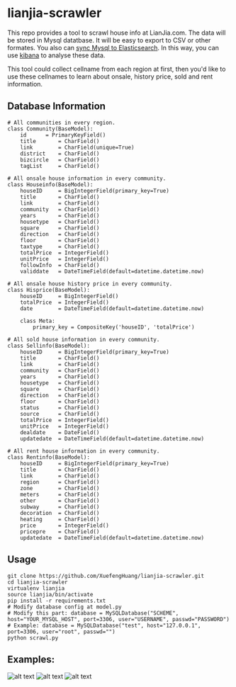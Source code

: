 # lianjia-scrawler
This repo provides a tool to scrawl house info at LianJia.com. The data will be stored in Mysql datatbase. It will be easy to export to CSV or other formates. You also can [sync Mysql to Elasticsearch](https://github.com/siddontang/go-mysql-elasticsearch). In this way, you can use [kibana](https://github.com/elastic/kibana) to analyse these data.

This tool could collect cellname from each region at first, then you'd like to use these cellnames to learn about onsale, history price, sold and rent information.

## Database Information
```
# All communities in every region. 
class Community(BaseModel):
	id 		= PrimaryKeyField()
	title 		= CharField()
	link 		= CharField(unique=True)
	district 	= CharField()
	bizcircle 	= CharField()
	tagList 	= CharField()

# All onsale house information in every community.
class Houseinfo(BaseModel):
	houseID 	= BigIntegerField(primary_key=True)
	title 		= CharField()
	link 		= CharField()
	community 	= CharField()
	years 		= CharField()
	housetype 	= CharField()
	square 		= CharField()
	direction 	= CharField()
	floor 		= CharField()
	taxtype 	= CharField()
	totalPrice 	= IntegerField()
	unitPrice 	= IntegerField()
	followInfo 	= CharField()
	validdate 	= DateTimeField(default=datetime.datetime.now)

# All onsale house history price in every community.
class Hisprice(BaseModel):
	houseID 	= BigIntegerField()
	totalPrice 	= IntegerField()
	date 		= DateTimeField(default=datetime.datetime.now)

	class Meta:
		primary_key = CompositeKey('houseID', 'totalPrice')

# All sold house information in every community.
class Sellinfo(BaseModel):
	houseID 	= BigIntegerField(primary_key=True)
	title 		= CharField()
	link 		= CharField()
	community 	= CharField()
	years 		= CharField()
	housetype 	= CharField()
	square 		= CharField()
	direction 	= CharField()
	floor 		= CharField()
	status 		= CharField()
	source 		= CharField()
	totalPrice 	= IntegerField()
	unitPrice 	= IntegerField()
	dealdate 	= DateField()
	updatedate 	= DateTimeField(default=datetime.datetime.now)

# All rent house information in every community.
class Rentinfo(BaseModel):
	houseID 	= BigIntegerField(primary_key=True)
	title 		= CharField()
	link 		= CharField()
	region 		= CharField()
	zone 		= CharField()
	meters 		= CharField()
	other 		= CharField()
	subway 		= CharField()
	decoration 	= CharField()
	heating 	= CharField()
	price 		= IntegerField()
	pricepre 	= CharField()
	updatedate 	= DateTimeField(default=datetime.datetime.now)
```

## Usage
```
git clone https://github.com/XuefengHuang/lianjia-scrawler.git
cd lianjia-scrawler
virtualenv lianjia
source lianjia/bin/activate
pip install -r requirements.txt
# Modify database config at model.py
# Modify this part: database = MySQLDatabase("SCHEME", host="YOUR_MYSQL_HOST", port=3306, user="USERNAME", passwd="PASSWORD")
# Example: database = MySQLDatabase("test", host="127.0.0.1", port=3306, user="root", passwd="")
python scrawl.py
```

## Examples:
![alt text](https://github.com/XuefengHuang/lianjia-scrawler/blob/master/screenshots/example1.png)
![alt text](https://github.com/XuefengHuang/lianjia-scrawler/blob/master/screenshots/example3.png)
![alt text](https://github.com/XuefengHuang/lianjia-scrawler/blob/master/screenshots/example2.png)
